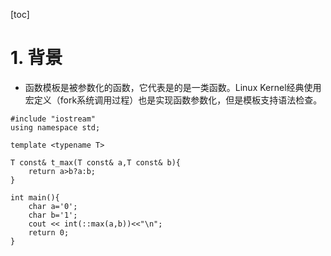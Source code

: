 [toc]

# 1. 背景
* 函数模板是被参数化的函数，它代表是的是一类函数。Linux Kernel经典使用宏定义（fork系统调用过程）也是实现函数参数化，但是模板支持语法检查。
```
#include "iostream"
using namespace std;

template <typename T>

T const& t_max(T const& a,T const& b){
    return a>b?a:b;
}

int main(){
    char a='0';
    char b='1';
    cout << int(::max(a,b))<<"\n";
    return 0;
}
```